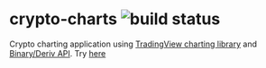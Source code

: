 # crypto-charts ![build status](https://github.com/arnabk/crypto-charts/actions/workflows/actions.yml/badge.svg)

Crypto charting application using [TradingView charting library](https://www.tradingview.com/) and [Binary/Deriv API](https://developers.binary.com/). Try [here](https://crypto-charts-os.surge.sh)
